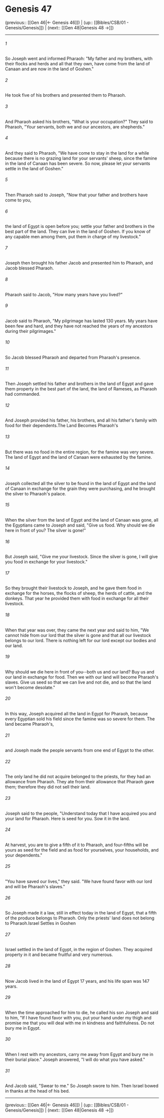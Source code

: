 # Genesis 47

(previous:: [[Gen 46|← Genesis 46]]) | (up:: [[Bibles/CSB/01 - Genesis/Genesis]]) | (next:: [[Gen 48|Genesis 48 →]])

***


###### 1 
So Joseph went and informed Pharaoh: "My father and my brothers, with their flocks and herds and all that they own, have come from the land of Canaan and are now in the land of Goshen." 

###### 2 
He took five of his brothers and presented them to Pharaoh. 

###### 3 
And Pharaoh asked his brothers, "What is your occupation?" They said to Pharaoh, "Your servants, both we and our ancestors, are shepherds." 

###### 4 
And they said to Pharaoh, "We have come to stay in the land for a while because there is no grazing land for your servants' sheep, since the famine in the land of Canaan has been severe. So now, please let your servants settle in the land of Goshen." 

###### 5 
Then Pharaoh said to Joseph, "Now that your father and brothers have come to you, 

###### 6 
the land of Egypt is open before you; settle your father and brothers in the best part of the land. They can live in the land of Goshen. If you know of any capable men among them, put them in charge of my livestock." 

###### 7 
Joseph then brought his father Jacob and presented him to Pharaoh, and Jacob blessed Pharaoh. 

###### 8 
Pharaoh said to Jacob, "How many years have you lived?" 

###### 9 
Jacob said to Pharaoh, "My pilgrimage has lasted 130 years. My years have been few and hard, and they have not reached the years of my ancestors during their pilgrimages." 

###### 10 
So Jacob blessed Pharaoh and departed from Pharaoh's presence. 

###### 11 
Then Joseph settled his father and brothers in the land of Egypt and gave them property in the best part of the land, the land of Rameses, as Pharaoh had commanded. 

###### 12 
And Joseph provided his father, his brothers, and all his father's family with food for their dependents.The Land Becomes Pharaoh's 

###### 13 
But there was no food in the entire region, for the famine was very severe. The land of Egypt and the land of Canaan were exhausted by the famine. 

###### 14 
Joseph collected all the silver to be found in the land of Egypt and the land of Canaan in exchange for the grain they were purchasing, and he brought the silver to Pharaoh's palace. 

###### 15 
When the silver from the land of Egypt and the land of Canaan was gone, all the Egyptians came to Joseph and said, "Give us food. Why should we die here in front of you? The silver is gone!" 

###### 16 
But Joseph said, "Give me your livestock. Since the silver is gone, I will give you food in exchange for your livestock." 

###### 17 
So they brought their livestock to Joseph, and he gave them food in exchange for the horses, the flocks of sheep, the herds of cattle, and the donkeys. That year he provided them with food in exchange for all their livestock. 

###### 18 
When that year was over, they came the next year and said to him, "We cannot hide from our lord that the silver is gone and that all our livestock belongs to our lord. There is nothing left for our lord except our bodies and our land. 

###### 19 
Why should we die here in front of you--both us and our land? Buy us and our land in exchange for food. Then we with our land will become Pharaoh's slaves. Give us seed so that we can live and not die, and so that the land won't become desolate." 

###### 20 
In this way, Joseph acquired all the land in Egypt for Pharaoh, because every Egyptian sold his field since the famine was so severe for them. The land became Pharaoh's, 

###### 21 
and Joseph made the people servants from one end of Egypt to the other. 

###### 22 
The only land he did not acquire belonged to the priests, for they had an allowance from Pharaoh. They ate from their allowance that Pharaoh gave them; therefore they did not sell their land. 

###### 23 
Joseph said to the people, "Understand today that I have acquired you and your land for Pharaoh. Here is seed for you. Sow it in the land. 

###### 24 
At harvest, you are to give a fifth of it to Pharaoh, and four-fifths will be yours as seed for the field and as food for yourselves, your households, and your dependents." 

###### 25 
"You have saved our lives," they said. "We have found favor with our lord and will be Pharaoh's slaves." 

###### 26 
So Joseph made it a law, still in effect today in the land of Egypt, that a fifth of the produce belongs to Pharaoh. Only the priests' land does not belong to Pharaoh.Israel Settles in Goshen 

###### 27 
Israel settled in the land of Egypt, in the region of Goshen. They acquired property in it and became fruitful and very numerous. 

###### 28 
Now Jacob lived in the land of Egypt 17 years, and his life span was 147 years. 

###### 29 
When the time approached for him to die, he called his son Joseph and said to him, "If I have found favor with you, put your hand under my thigh and promise me that you will deal with me in kindness and faithfulness. Do not bury me in Egypt. 

###### 30 
When I rest with my ancestors, carry me away from Egypt and bury me in their burial place." Joseph answered, "I will do what you have asked." 

###### 31 
And Jacob said, "Swear to me." So Joseph swore to him. Then Israel bowed in thanks at the head of his bed.

***

(previous:: [[Gen 46|← Genesis 46]]) | (up:: [[Bibles/CSB/01 - Genesis/Genesis]]) | (next:: [[Gen 48|Genesis 48 →]])
